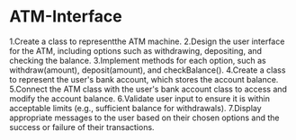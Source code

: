 # ATM-Interface
1.Create a class to representthe ATM machine.
2.Design the user interface for the ATM, including options such as withdrawing, depositing, and checking the balance.
3.Implement methods for each option, such as withdraw(amount), deposit(amount), and checkBalance().
4.Create a class to represent the user's bank account, which stores the account balance.
5.Connect the ATM class with the user's bank account class to access and modify the account balance. 
6.Validate user input to ensure it is within acceptable limits (e.g., sufficient balance for withdrawals). 
7.Display appropriate messages to the user based on their chosen options and the success or failure of their transactions.
